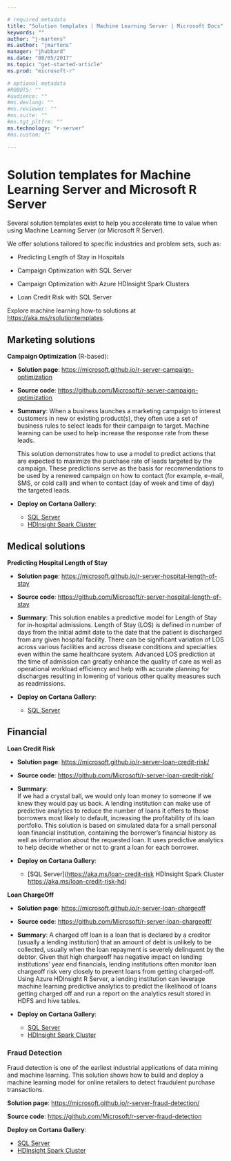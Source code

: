 ```yaml
---

# required metadata
title: "Solution templates | Machine Learning Server | Microsoft Docs"
keywords: ""
author: "j-martens"
ms.author: "jmartens"
manager: "jhubbard"
ms.date: "08/05/2017"
ms.topic: "get-started-article"
ms.prod: "microsoft-r"

# optional metadata
#ROBOTS: ""
#audience: ""
#ms.devlang: ""
#ms.reviewer: ""
#ms.suite: ""
#ms.tgt_pltfrm: ""
ms.technology: "r-server"
#ms.custom: ""

---
```


# Solution templates for Machine Learning Server and Microsoft R Server

Several solution templates exist to help you accelerate time to value when using Machine Learning Server (or Microsoft R Server).

We offer solutions tailored to specific industries and problem sets, such as:
+ Predicting Length of Stay in Hospitals

+ Campaign Optimization with SQL Server

+ Campaign Optimization with Azure HDInsight Spark Clusters

+ Loan Credit Risk with SQL Server

Explore machine learning how-to solutions at https://aka.ms/rsolutiontemplates.


 
## Marketing solutions 

**Campaign Optimization** (R-based):  

+ **Solution page**: https://microsoft.github.io/r-server-campaign-optimization
+ **Source code**: https://github.com/Microsoft/r-server-campaign-optimization
+ **Summary**: When a business launches a marketing campaign to interest customers in new or existing product(s), they often use a set of business rules to select leads for their campaign to target. Machine learning can be used to help increase the response rate from these leads. 
  
  This solution demonstrates how to use a model to predict actions that are expected to maximize the purchase rate of leads targeted by the campaign. These predictions serve as the basis for recommendations to be used by a renewed campaign on how to contact (for example, e-mail, SMS, or cold call) and when to contact (day of week and time of day) the targeted leads.

+ **Deploy on Cortana Gallery**:
  + [SQL Server](https://aka.ms/campaignoptimization)     
  + [HDInsight Spark Cluster](https://aka.ms/campaign-hdi)

## Medical solutions

**Predicting Hospital Length of Stay**
+ **Solution page**: https://microsoft.github.io/r-server-hospital-length-of-stay
+ **Source code**: https://github.com/Microsoft/r-server-hospital-length-of-stay
+ **Summary**: This solution enables a predictive model for Length of Stay for in-hospital admissions. Length of Stay (LOS) is defined in number of days from the initial admit date to the date that the patient is discharged from any given hospital facility. There can be significant variation of LOS across various facilities and across disease conditions and specialties even within the same healthcare system. Advanced LOS prediction at the time of admission can greatly enhance the quality of care as well as operational workload efficiency and help with accurate planning for discharges resulting in lowering of various other quality measures such as readmissions.

+ **Deploy on Cortana Gallery**:
  + [SQL Server](https://aka.ms/hospital-los)

## Financial
**Loan Credit Risk**
+ **Solution page**: https://microsoft.github.io/r-server-loan-credit-risk/
+ **Source code**: https://github.com/Microsoft/r-server-loan-credit-risk/
+ **Summary**:   
  If we had a crystal ball, we would only loan money to someone if we knew they would pay us back. A lending institution can make use of predictive analytics to reduce the number of loans it offers to those borrowers most likely to default, increasing the profitability of its loan portfolio. This solution is based on simulated data for a small personal loan financial institution, containing the borrower’s financial history as well as information about the requested loan. It uses predictive analytics to help decide whether or not to grant a loan for each borrower.

+ **Deploy on Cortana Gallery**:
  + [SQL Server](https://aka.ms/loan-credit-risk 
HDInsight Spark Cluster https://aka.ms/loan-credit-risk-hdi 

**Loan ChargeOff**
+ **Solution page**: https://microsoft.github.io/r-server-loan-chargeoff
+ **Source code**: https://github.com/Microsoft/r-server-loan-chargeoff/
+ **Summary**: 
  A charged off loan is a loan that is declared by a creditor (usually a lending institution) that an amount of debt is unlikely to be collected, usually when the loan repayment is severely delinquent by the debtor. Given that high chargeoff has negative impact on lending institutions’ year end financials, lending institutions often monitor loan chargeoff risk very closely to prevent loans from getting charged-off. Using Azure HDInsight R Server, a lending institution can leverage machine learning predictive analytics to predict the likelihood of loans getting charged off and run a report on the analytics result stored in HDFS and hive tables.

+ **Deploy on Cortana Gallery**:
  + [SQL Server](https://aka.ms/loanchargeoffsql)
  + [HDInsight Spark Cluster](https://aka.ms/loanchargeoffhdi)

### Fraud Detection

Fraud detection is one of the earliest industrial applications of data mining and machine learning. This solution shows how to build and deploy a machine learning model for online retailers to detect fraudulent purchase transactions.

**Solution page**: https://microsoft.github.io/r-server-fraud-detection/

**Source code**: https://github.com/Microsoft/r-server-fraud-detection

**Deploy on Cortana Gallery**:
  + [SQL Server](https://aka.ms/fraud-detection)
  + [HDInsight Spark Cluster](https://aka.ms/fraud-detectinon-hdi)

